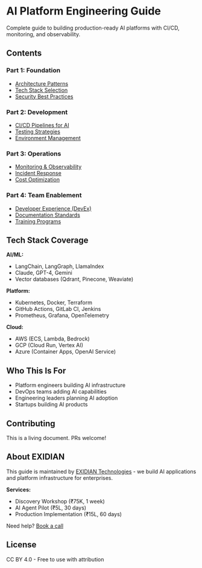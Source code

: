 # AI Platform Engineering Guide

Complete guide to building production-ready AI platforms with CI/CD, monitoring, and observability.

## Contents

### Part 1: Foundation
- [Architecture Patterns](./docs/01-architecture.md)
- [Tech Stack Selection](./docs/02-tech-stack.md)
- [Security Best Practices](./docs/03-security.md)

### Part 2: Development
- [CI/CD Pipelines for AI](./docs/04-cicd.md)
- [Testing Strategies](./docs/05-testing.md)
- [Environment Management](./docs/06-environments.md)

### Part 3: Operations
- [Monitoring & Observability](./docs/07-monitoring.md)
- [Incident Response](./docs/08-incidents.md)
- [Cost Optimization](./docs/09-costs.md)

### Part 4: Team Enablement
- [Developer Experience (DevEx)](./docs/10-devex.md)
- [Documentation Standards](./docs/11-documentation.md)
- [Training Programs](./docs/12-training.md)

## Tech Stack Coverage

**AI/ML:**
- LangChain, LangGraph, LlamaIndex
- Claude, GPT-4, Gemini
- Vector databases (Qdrant, Pinecone, Weaviate)

**Platform:**
- Kubernetes, Docker, Terraform
- GitHub Actions, GitLab CI, Jenkins
- Prometheus, Grafana, OpenTelemetry

**Cloud:**
- AWS (ECS, Lambda, Bedrock)
- GCP (Cloud Run, Vertex AI)
- Azure (Container Apps, OpenAI Service)

## Who This Is For

- Platform engineers building AI infrastructure
- DevOps teams adding AI capabilities
- Engineering leaders planning AI adoption
- Startups building AI products

## Contributing

This is a living document. PRs welcome!

## About EXIDIAN

This guide is maintained by [EXIDIAN Technologies](https://exidian.carrd.co) - we build AI applications and platform infrastructure for enterprises.

**Services:**
- Discovery Workshop (₹75K, 1 week)
- AI Agent Pilot (₹5L, 30 days)
- Production Implementation (₹15L, 60 days)

Need help? [Book a call](https://exidian.carrd.co)

## License

CC BY 4.0 - Free to use with attribution
